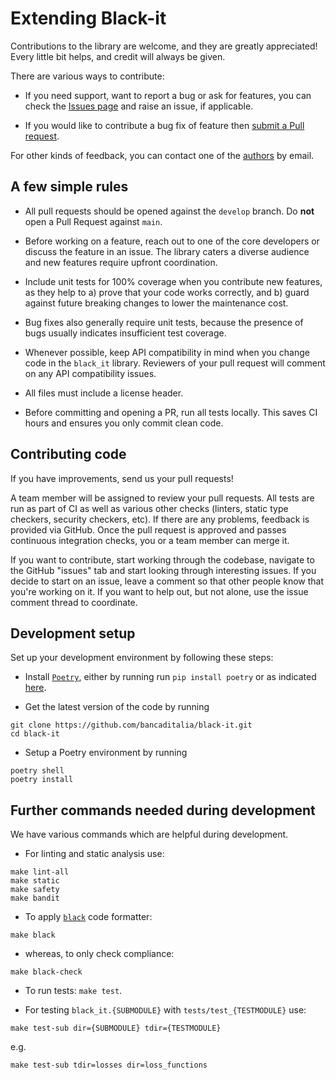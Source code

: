 # Extending Black-it

Contributions to the library are welcome, and they are greatly appreciated! Every little bit helps, and credit will always be given.

There are various ways to contribute:

- If you need support, want to report a bug or ask for features, you can check the [Issues page](https://github.com/bancaditalia/black-it/issues) and raise an issue, if applicable.

- If you would like to contribute a bug fix of feature then [submit a Pull request](https://github.com/bancaditalia/black-it/pulls).

For other kinds of feedback, you can contact one of the
[authors](https://github.com/bancaditalia/black-it/blob/main/AUTHORS.md) by email.


## A few simple rules

- All pull requests should be opened against the `develop` branch. Do **not** open a Pull Request against `main`.

- Before working on a feature, reach out to one of the core developers or discuss the feature in an issue. The library caters a diverse audience and new features require upfront coordination.

- Include unit tests for 100% coverage when you contribute new features, as they help to a) prove that your code works correctly, and b) guard against future breaking changes to lower the maintenance cost.

- Bug fixes also generally require unit tests, because the presence of bugs usually indicates insufficient test coverage.

- Whenever possible, keep API compatibility in mind when you change code in the `black_it` library. Reviewers of your pull request will comment on any API compatibility issues.

- All files must include a license header.

- Before committing and opening a PR, run all tests locally. This saves CI hours and ensures you only commit clean code.


## Contributing code

If you have improvements, send us your pull requests!

A team member will be assigned to review your pull requests. All tests are run as part of CI as well as various other checks (linters, static type checkers, security checkers, etc). If there are any problems, feedback is provided via GitHub. Once the pull request is approved and passes continuous integration checks, you or a team member can merge it.

If you want to contribute, start working through the codebase, navigate to the GitHub "issues" tab and start looking through interesting issues. If you decide to start on an issue, leave a comment so that other people know that you're working on it. If you want to help out, but not alone, use the issue comment thread to coordinate.


## Development setup

Set up your development environment by following these steps:

- Install [`Poetry`](https://python-poetry.org/), either by running run `pip install poetry` or as indicated [here](https://python-poetry.org/docs/#installation).

- Get the latest version of the code by running

```
git clone https://github.com/bancaditalia/black-it.git
cd black-it
```

- Setup a Poetry environment by running

```
poetry shell
poetry install
```

## Further commands needed during development

We have various commands which are helpful during development.

- For linting and static analysis use:
```
make lint-all
make static
make safety
make bandit
```

- To apply [`black`](https://black.readthedocs.io/en/stable/) code formatter:
```
make black
```

- whereas, to only check compliance:
```
make black-check
```

- To run tests: `make test`.

- For testing `black_it.{SUBMODULE}` with `tests/test_{TESTMODULE}` use:
```
make test-sub dir={SUBMODULE} tdir={TESTMODULE}
```

e.g.
```
make test-sub tdir=losses dir=loss_functions
```
